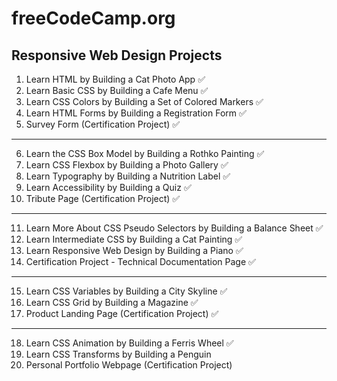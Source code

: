 # freeCodeCamp.org
## Responsive Web Design Projects

1.  Learn HTML by Building a Cat Photo App ✅
2.  Learn Basic CSS by Building a Cafe Menu ✅
3.  Learn CSS Colors by Building a Set of Colored Markers ✅
4.  Learn HTML Forms by Building a Registration Form ✅
5.  Survey Form (Certification Project) ✅
---

6.  Learn the CSS Box Model by Building a Rothko Painting ✅
7.  Learn CSS Flexbox by Building a Photo Gallery ✅
8.  Learn Typography by Building a Nutrition Label ✅
9.  Learn Accessibility by Building a Quiz ✅
10. Tribute Page (Certification Project) ✅
---

11. Learn More About CSS Pseudo Selectors by Building a Balance Sheet ✅
12. Learn Intermediate CSS by Building a Cat Painting ✅
13. Learn Responsive Web Design by Building a Piano ✅
14. Certification Project - Technical Documentation Page ✅
---

15. Learn CSS Variables by Building a City Skyline ✅
16. Learn CSS Grid by Building a Magazine ✅
17. Product Landing Page (Certification Project) ✅ 
---

18. Learn CSS Animation by Building a Ferris Wheel ✅
19. Learn CSS Transforms by Building a Penguin
20. Personal Portfolio Webpage (Certification Project)
